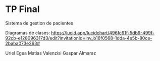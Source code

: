 # TP Final
Sistema de gestion de pacientes

Diagramas de clases:
https://lucid.app/lucidchart/496fc91f-5db9-499f-92cb-e128096317d3/edit?invitationId=inv_b16f0568-1dda-4e5b-80ce-2baba073e363#

Uriel Egea
Matias Valenzisi
Gaspar Almaraz
